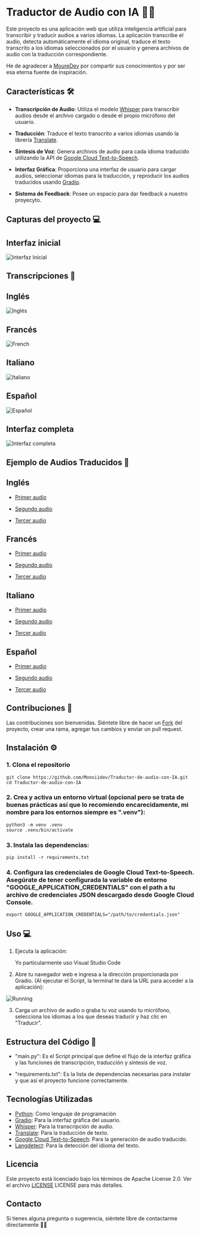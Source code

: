 # Traductor de Audio con IA 🤖✨

Este proyecto es una aplicación web que utiliza inteligencia artificial para transcribir y traducir audios a varios idiomas. La aplicación transcribe el audio, detecta automáticamente el idioma original, traduce el texto transcrito a los idiomas seleccionados por el usuario y genera archivos de audio con la traducción correspondiente.

He de agradecer a  [MoureDev](https://youtu.be/oxLvf2nDCvQ?si=8fC2fkEkYl_FwSfc) por compartir sus conocimientos y por ser esa eterna fuente de inspiración.

## Características 🛠️

- **Transcripción de Audio**: Utiliza el modelo [Whisper](https://github.com/openai/whisper) para transcribir audios desde el archivo cargado o desde el propio micrófono del usuario.

- **Traducción**: Traduce el texto transcrito a varios idiomas usando la librería [Translate](https://github.com/terryyin/translate-python).

- **Síntesis de Voz**: Genera archivos de audio para cada idioma traducido utilizando la API de [Google Cloud Text-to-Speech](https://cloud.google.com/text-to-speech/docs/libraries?hl=es-419#client-libraries-install-python).

- **Interfaz Gráfica**: Proporciona una interfaz de usuario para cargar audios, seleccionar idiomas para la traducción, y reproducir los audios traducidos usando [Gradio](https://www.gradio.app/).

- **Sistema de Feedback**: Posee un espacio para dar feedback a nuestro proyecyto.

## Capturas del proyecto 💻

## Interfaz inicial


![Interfaz Inicial](./Images/Interfaz/Interfaz%20inicial.png)


## Transcripciones 📑

## Inglés

![Inglés](./Images/Transcriptions/English%20Transcription.png)

## Francés

![French](./Images/Transcriptions/French%20transcription.png)

## Italiano

![Italiano](./Images/Transcriptions/Italian%20Transcription.png)

## Español

![Español](./Images/Transcriptions/Espanish%20Transcription.png)

## Interfaz completa

![Interfaz completa](./Images/Interfaz/Interfaz%20completa.png)

## Ejemplo de Audios Traducidos 💬

## Inglés

- [Primer audio](./Ejemplo%20de%20audios/Traducción%20del%20Italiano/en.mp3)

- [Segundo audio](./Ejemplo%20de%20audios/Traducción%20del%20Francés/en.mp3)

- [Tercer audio](./Ejemplo%20de%20audios/Traducción%20del%20Español/en.mp3)

## Francés

- [Primer audio](./Ejemplo%20de%20audios/Traducción%20del%20Inglés/fr.mp3)
  
- [Segundo audio](./Ejemplo%20de%20audios/Traducción%20del%20Italiano/fr.mp3)
  
- [Tercer audio](./Ejemplo%20de%20audios/Traducción%20del%20Español/fr.mp3)

## Italiano

- [Primer audio](./Ejemplo%20de%20audios/Traducción%20del%20Inglés/it.mp3)
  
- [Segundo audio](./Ejemplo%20de%20audios/Traducción%20del%20Francés/it.mp3)
  
- [Tercer audio](./Ejemplo%20de%20audios/Traducción%20del%20Español/it.mp3)

## Español

- [Primer audio](./Ejemplo%20de%20audios/Traducción%20del%20Inglés/es.mp3)
  
- [Segundo audio](./Ejemplo%20de%20audios/Traducción%20del%20Francés/es.mp3)
  
- [Tercer audio](./Ejemplo%20de%20audios/Traducción%20del%20Italiano/es.mp3)
  

## Contribuciones 🤝

Las contribuciones son bienvenidas. Siéntete libre de hacer un [Fork](https://github.com/Monxiidev/Traductor-de-audio-con-IA/fork) del proyecto, crear una rama, agregar tus cambios y enviar un pull request.


## Instalación ⚙️

### 1. Clona el repositorio

    git clone https://github.com/Monxiidev/Traductor-de-audio-con-IA.git
    cd Traductor-de-audio-con-IA

### 2. Crea y activa un entorno virtual (opcional pero se trata de buenas prácticas así que lo recomiendo encarecidamente, mi nombre para los entornos siempre es ".venv"):

    python3 -m venv .venv
    source .venv/bin/activate
      

### 3. Instala las dependencias:

    pip install -r requirements.txt

### 4. Configura las credenciales de Google Cloud Text-to-Speech. Asegúrate de tener configurada la variable de entorno "GOOGLE_APPLICATION_CREDENTIALS" con el path a tu archivo de credenciales JSON descargado desde Google Cloud Console.

    export GOOGLE_APPLICATION_CREDENTIALS="/path/to/credentials.json"


## Uso 💻

1. Ejecuta la aplicación:

   Yo particularmente uso Visual Studio Code
   
2. Abre tu navegador web e ingresa a la dirección proporcionada por Gradio. (Al ejecutar el Script, la terminal te dará la URL para acceder a la aplicación):

![Running](./Images/Interfaz/Running.png)

3. Carga un archivo de audio o graba tu voz usando tu micrófono, selecciona los idiomas a los que deseas traducir y haz clic en "Traducir".

## Estructura del Código 🧬

- "main.py": Es el Script principal que define el flujo de la interfaz gráfica y las funciones de transcripción, traducción y síntesis de voz.

- "requirements.txt": Es la lista de dependencias necesarias para instalar y que así el proyecto funcione correctamente.

## Tecnologías Utilizadas

- [Python](https://www.python.org): Como lenguaje de programación
- [Gradio](https://www.gradio.app/): Para la interfaz gráfica del usuario.
- [Whisper](https://github.com/openai/whisper): Para la transcripción de audio.
- [Translate](https://github.com/terryyin/translate-python): Para la traducción de texto.
- [Google Cloud Text-to-Speech](https://cloud.google.com/text-to-speech/docs/libraries?hl=es-419#client-libraries-install-python): Para la generación de audio traducido.
- [Langdetect](https://pypi.org/project/langdetect/): Para la detección del idioma del texto.


## Licencia

Este proyecto está licenciado bajo los términos de Apache License 2.0. Ver el archivo [LICENSE](./LICENSE) LICENSE para más detalles.

## Contacto

Si tienes alguna pregunta o sugerencia, siéntete libre de contactarme directamente 🚀🎉
